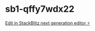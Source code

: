 # sb1-qffy7wdx22

[Edit in StackBlitz next generation editor ⚡️](https://stackblitz.com/~/github.com/thomasbrooke22/sb1-qffy7wdx22)